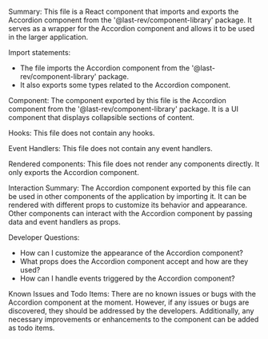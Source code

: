 Summary:
This file is a React component that imports and exports the Accordion component from the '@last-rev/component-library' package. It serves as a wrapper for the Accordion component and allows it to be used in the larger application.

Import statements:
- The file imports the Accordion component from the '@last-rev/component-library' package.
- It also exports some types related to the Accordion component.

Component:
The component exported by this file is the Accordion component from the '@last-rev/component-library' package. It is a UI component that displays collapsible sections of content.

Hooks:
This file does not contain any hooks.

Event Handlers:
This file does not contain any event handlers.

Rendered components:
This file does not render any components directly. It only exports the Accordion component.

Interaction Summary:
The Accordion component exported by this file can be used in other components of the application by importing it. It can be rendered with different props to customize its behavior and appearance. Other components can interact with the Accordion component by passing data and event handlers as props.

Developer Questions:
- How can I customize the appearance of the Accordion component?
- What props does the Accordion component accept and how are they used?
- How can I handle events triggered by the Accordion component?

Known Issues and Todo Items:
There are no known issues or bugs with the Accordion component at the moment. However, if any issues or bugs are discovered, they should be addressed by the developers. Additionally, any necessary improvements or enhancements to the component can be added as todo items.